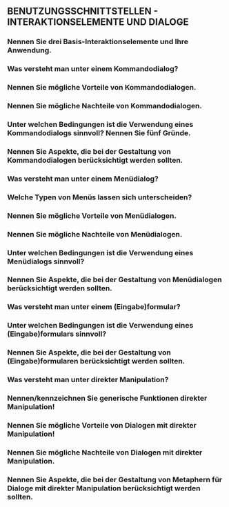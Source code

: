 ## BENUTZUNGSSCHNITTSTELLEN - INTERAKTIONSELEMENTE UND DIALOGE

### Nennen Sie drei Basis-Interaktionselemente und Ihre Anwendung.

### Was versteht man unter einem Kommandodialog?

### Nennen Sie mögliche Vorteile von Kommandodialogen.

### Nennen Sie mögliche Nachteile von Kommandodialogen.

### Unter welchen Bedingungen ist die Verwendung eines Kommandodialogs sinnvoll? Nennen Sie fünf Gründe.

### Nennen Sie Aspekte, die bei der Gestaltung von Kommandodialogen berücksichtigt werden sollten.

### Was versteht man unter einem Menüdialog?

### Welche Typen von Menüs lassen sich unterscheiden?

### Nennen Sie mögliche Vorteile von Menüdialogen.

### Nennen Sie mögliche Nachteile von Menüdialogen.

### Unter welchen Bedingungen ist die Verwendung eines Menüdialogs sinnvoll?

### Nennen Sie Aspekte, die bei der Gestaltung von Menüdialogen berücksichtigt werden sollten.

### Was versteht man unter einem (Eingabe)formular?

### Unter welchen Bedingungen ist die Verwendung eines (Eingabe)formulars sinnvoll?

### Nennen Sie Aspekte, die bei der Gestaltung von (Eingabe)formularen berücksichtigt werden sollten.

### Was versteht man unter direkter Manipulation?

### Nennen/kennzeichnen Sie generische Funktionen direkter Manipulation!

### Nennen Sie mögliche Vorteile von Dialogen mit direkter Manipulation!

### Nennen Sie mögliche Nachteile von Dialogen mit direkter Manipulation.

### Nennen Sie Aspekte, die bei der Gestaltung von Metaphern für Dialoge mit direkter Manipulation berücksichtigt werden sollten.
